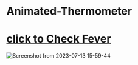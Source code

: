 # Animated-Thermometer
# [click to Check Fever](https://anandfitdev.github.io/Animated-Thermometer/)
![Screenshot from 2023-07-13 15-59-44](https://github.com/anandFitdev/Animated-Thermometer/assets/90892063/788fd631-178f-4313-a735-d2d1828c489f)
